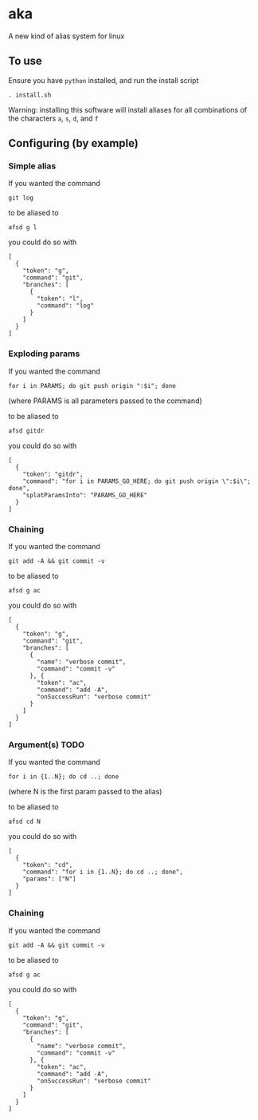 # aka
A new kind of alias system for linux

## To use

Ensure you have `python` installed, and run the install script
```
. install.sh
``` 
Warning: installing this software will install aliases for all combinations of the characters `a`, `s`, `d`, and `f`

## Configuring (by example)

### Simple alias

If you wanted the command
```
git log
```

to be aliased to
```
afsd g l
```

you could do so with
```
[
  {
    "token": "g",
    "command": "git",
    "branches": [
      {
        "token": "l",
        "command": "log"
      }
    ]
  }
]
```

### Exploding params

If you wanted the command
```
for i in PARAMS; do git push origin ":$i"; done
```
(where PARAMS is all parameters passed to the command)

to be aliased to
```
afsd gitdr
```

you could do so with
```
[
  {
    "token": "gitdr",
    "command": "for i in PARAMS_GO_HERE; do git push origin \":$i\"; done",
    "splatParamsInto": "PARAMS_GO_HERE"
  }
]
```

### Chaining

If you wanted the command
```
git add -A && git commit -v
```

to be aliased to
```
afsd g ac
```

you could do so with
```
[
  {
    "token": "g",
    "command": "git",
    "branches": [
      {
        "name": "verbose commit",
        "command": "commit -v"
      }, {
        "token": "ac",
        "command": "add -A",
        "onSuccessRun": "verbose commit"
      }
    ]
  }
]
```

### Argument(s) TODO

If you wanted the command
```
for i in {1..N}; do cd ..; done
```
(where N is the first param passed to the alias)

to be aliased to
```
afsd cd N
```

you could do so with
```
[
  {
    "token": "cd",
    "command": "for i in {1..N}; do cd ..; done",
    "params": ["N"]
  }
]
```

### Chaining

If you wanted the command
```
git add -A && git commit -v
```

to be aliased to
```
afsd g ac
```

you could do so with
```
[
  {
    "token": "g",
    "command": "git",
    "branches": [
      {
        "name": "verbose commit",
        "command": "commit -v"
      }, {
        "token": "ac",
        "command": "add -A",
        "onSuccessRun": "verbose commit"
      }
    ]
  }
]
```
